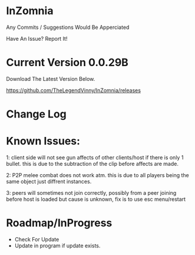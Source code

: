 # InZomnia
Any Commits / Suggestions Would Be Apperciated

Have An Issue? Report It!

# Current Version 0.0.29B

Download The Latest Version Below.

https://github.com/TheLegendVinny/InZomnia/releases

# Change Log

# Known Issues:
1: client side will not see gun affects of other clients/host if there is only 1 bullet. this is due to the subtraction of the clip before affects are made.

2: P2P melee combat does not work atm. this is due to all players being the same object just diffrent instances.

3: peers will sometimes not join correctly, possibly from a peer joining before host is loaded but cause is unknown, fix is to use esc menu/restart

# Roadmap/InProgress
- Check For Update
- Update in program if update exists.
